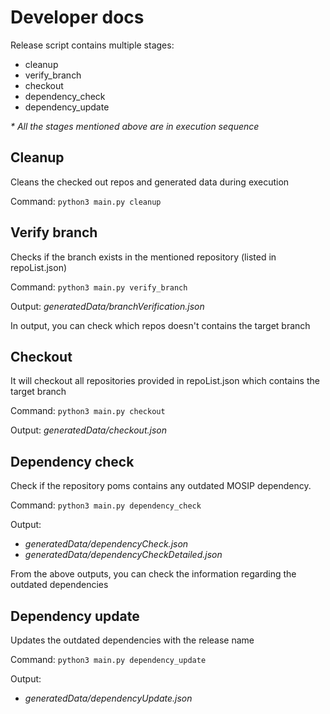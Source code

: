 # Developer docs

Release script contains multiple stages:
* cleanup
* verify_branch
* checkout
* dependency_check
* dependency_update

_* All the stages mentioned above are in execution sequence_

## Cleanup

Cleans the checked out repos and generated data during execution

Command: `python3 main.py cleanup`

## Verify branch

Checks if the branch exists in the mentioned repository (listed in repoList.json)

Command: `python3 main.py verify_branch`

Output: _generatedData/branchVerification.json_

In output, you can check which repos doesn't contains the target branch

## Checkout

It will checkout all repositories provided in repoList.json which contains the target branch

Command: `python3 main.py checkout`

Output: _generatedData/checkout.json_

## Dependency check

Check if the repository poms contains any outdated MOSIP dependency.

Command: `python3 main.py dependency_check`

Output: 
* _generatedData/dependencyCheck.json_
* _generatedData/dependencyCheckDetailed.json_

From the above outputs, you can check the information regarding the outdated dependencies 

## Dependency update

Updates the outdated dependencies with the release name

Command: `python3 main.py dependency_update`

Output: 
* _generatedData/dependencyUpdate.json_


